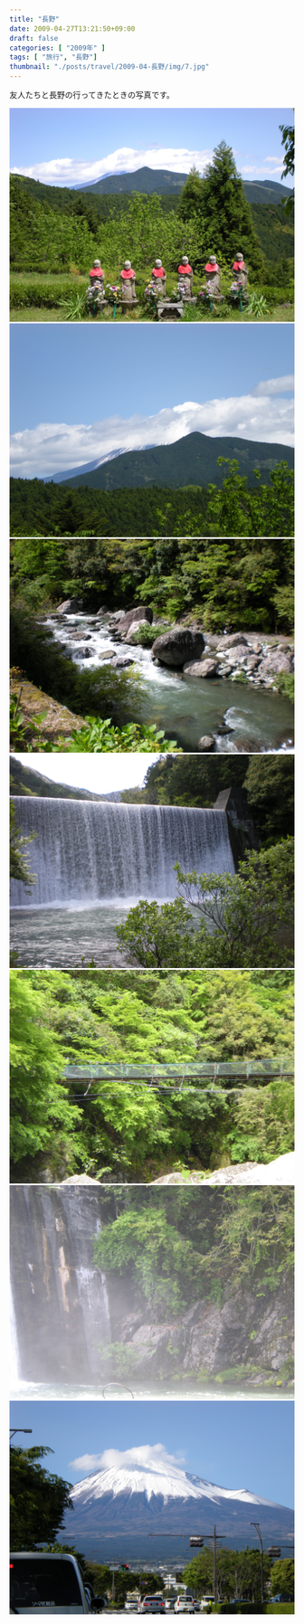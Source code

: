 ```yaml
---
title: "長野"
date: 2009-04-27T13:21:50+09:00
draft: false
categories: [ "2009年" ]
tags: [ "旅行", "長野"]
thumbnail: "./posts/travel/2009-04-長野/img/7.jpg"
---
```

友人たちと長野の行ってきたときの写真です。  
<!--more-->
![](./img/1.jpg)
![](./img/2.jpg)
![](./img/3.jpg)
![](./img/4.jpg)
![](./img/5.jpg)
![](./img/6.jpg)
![](./img/7.jpg)